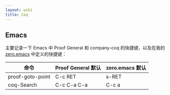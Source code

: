 ```yaml
---
layout: wiki
title: Coq
---
```


## Emacs

主要记录一下 Emacs 中 Proof General 和 company-coq 的快捷键，以及在我的 [zero.emacs](https://github.com/Yescafe/zero.emacs) 中定义的快捷键：

| 命令 | Proof General 默认 | zero.emacs 默认 |
| --- | --- | --- |
| proof-goto-point | C-c RET | s-RET |
| coq-Search | C-c C-a C-a | C-c a |
